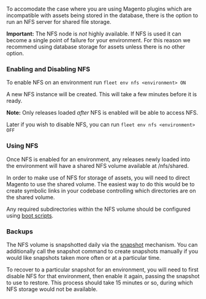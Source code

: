 To accomodate the case where you are using Magento plugins which are
incompatible with assets being stored in the database, there is the
option to run an NFS server for shared file storage.

**Important:** The NFS node is *not* highly available. If NFS is used 
it can become a single point of failure for your environment. For this
reason we recommend using database storage for assets unless there is no
other option.

### Enabling and Disabling NFS

To enable NFS on an environment run `fleet env nfs <environment> ON`

A new NFS instance will be created. This will take
a few minutes before it is ready.

**Note:** Only releases loaded *after* NFS is enabled will be able to access NFS.

Later if you wish to disable NFS, you can run `fleet env nfs <environment> OFF`

### Using NFS

Once NFS is enabled for an environment, any releases newly loaded
into the environment will have a shared NFS volume available at
/nfs/shared.

In order to make use of NFS for storage of assets, you will need to
direct Magento to use the shared volume. The easiest way to do this
would be to create symbolic links in your codebase controlling which
directories are on the shared volume.

Any required subdirectories within the NFS volume should be configured
using [boot scripts](/configuring-magento-2-for-fleet/customisation/#running-scripts-on-instance-boot).

### Backups

The NFS volume is snapshotted daily via the [snapshot](/how-to/manage-snapshots) mechanism. You can additionally call the snapshot command to create snapshots manually if you would like snapshots taken more often or at a particular time.

To recover to a particular snapshot for an environment, you will need to first disable NFS for that environment, then enable it again, passing the snapshot to use to restore. This process should take 15 minutes or so, during which NFS storage would not be available.
